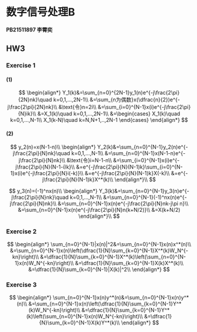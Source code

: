 # 数字信号处理B

**PB21511897	李霄奕**

## HW3

### Exercise 1

#### (1)

$$
\begin{align*}
Y_1(k)&=\sum_{n=0}^{2N-1}y_1(n)e^{-j\frac{2\pi}{2N}nk}\quad k=0,1,...,2N-1\\
&=\sum_{n为偶数}x(\dfrac{n}{2})e^{-j\frac{2\pi}{2N}nk}\\
&\text{令}n=2i\\
&=\sum_{i=0}^{N-1}x(i)e^{-j\frac{2\pi}{N}ik}\\
&=X_1(k)\quad k=0,1,...,2N-1\\
&=\begin{cases}
X_1(k)\quad k=0,1,...,N-1\\
X_1(k-N)\quad k=N,N+1,..,2N-1
\end{cases}
\end{align*}
$$



#### (2)

$$
y_2(n)=x(N-1-n)\\
\begin{align*}
Y_2(k)&=\sum_{n=0}^{N-1}y_2(n)e^{-j\frac{2\pi}{N}nk}\quad k=0,1,...,N-1\\
&=\sum_{n=0}^{N-1}x(N-1-n)e^{-j\frac{2\pi}{N}nk}\\
&\text{令}i=N-1-n\\
&=\sum_{i=0}^{N-1}x(i)e^{-j\frac{2\pi}{N}(N-1-i)k}\\
&=e^{-j\frac{2\pi}{N}(N-1)k}\sum_{i=0}^{N-1}x(i)e^{-j\frac{2\pi}{N}i(-k)}\\
&=e^{-j\frac{2\pi}{N}(N-1)k}X(-k)\\
&=e^{-j\frac{2\pi}{N}(N-1)k}X^*(k)\\
\end{align*}\\
$$

$$
y_3(n)=(-1)^nx(n)\\
\begin{align*}
Y_3(k)&=\sum_{n=0}^{N-1}y_3(n)e^{-j\frac{2\pi}{N}nk}\quad k=0,1,...,N-1\\
&=\sum_{n=0}^{N-1}(-1)^nx(n)e^{-j\frac{2\pi}{N}nk}\\
&=\sum_{n=0}^{N-1}x(n)e^{-j\frac{2\pi}{N}nk-j\pi n}\\
&=\sum_{n=0}^{N-1}x(n)e^{-j\frac{2\pi}{N}n(k+N/2)}\\
&=X(k+N/2)
\end{align*}\\
$$

### Exercise 2

$$
\begin{align*}
\sum_{n=0}^{N-1}|x(n)|^2&=\sum_{n=0}^{N-1}x(n)x^*(n)\\
&=\sum_{n=0}^{N-1}x(n)\left(\dfrac{1}{N}\sum_{k=0}^{N-1}X^*(k)W_N^{-kn}\right)\\
&=\dfrac{1}{N}\sum_{k=0}^{N-1}X^*(k)\left(\sum_{n=0}^{N-1}x(n)W_N^{-kn}\right)\\
&=\dfrac{1}{N}\sum_{k=0}^{N-1}X(k)X^*(k)\\
&=\dfrac{1}{N}\sum_{k=0}^{N-1}|X(k)|^2\\
\end{align*}
$$

### Exercise 3

$$
\begin{align*}
\sum_{n=0}^{N-1}x(n)y^*(n)&=\sum_{n=0}^{N-1}x(n)y^*(n)\\
&=\sum_{n=0}^{N-1}x(n)\left(\dfrac{1}{N}\sum_{k=0}^{N-1}Y^*(k)W_N^{-kn}\right)\\
&=\dfrac{1}{N}\sum_{k=0}^{N-1}Y^*(k)\left(\sum_{n=0}^{N-1}x(n)W_N^{-kn}\right)\\
&=\dfrac{1}{N}\sum_{k=0}^{N-1}X(k)Y^*(k)\\
\end{align*}
$$

